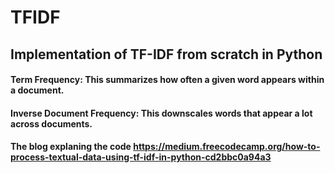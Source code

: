 # TFIDF

## Implementation of TF-IDF from scratch in Python

#### Term Frequency: This summarizes how often a given word appears within a document.
#### Inverse Document Frequency: This downscales words that appear a lot across documents.

#### The blog explaning the code https://medium.freecodecamp.org/how-to-process-textual-data-using-tf-idf-in-python-cd2bbc0a94a3
